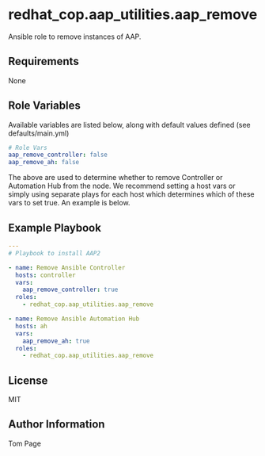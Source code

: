 # redhat_cop.aap_utilities.aap_remove

Ansible role to remove instances of AAP.

## Requirements

None

## Role Variables

Available variables are listed below, along with default values defined (see defaults/main.yml)

```yaml
# Role Vars
aap_remove_controller: false
aap_remove_ah: false
```

The above are used to determine whether to remove Controller or Automation Hub from the node. We recommend setting a host vars or simply using separate plays for each host which determines which of these vars to set true. An example is below.

## Example Playbook
```yaml
---
# Playbook to install AAP2

- name: Remove Ansible Controller
  hosts: controller
  vars:
    aap_remove_controller: true
  roles:
    - redhat_cop.aap_utilities.aap_remove

- name: Remove Ansible Automation Hub
  hosts: ah
  vars:
    aap_remove_ah: true
  roles:
    - redhat_cop.aap_utilities.aap_remove
```

## License

MIT

## Author Information

Tom Page
